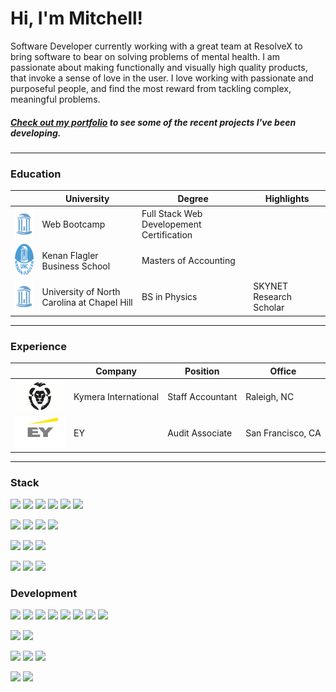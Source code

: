 # Hi, I'm Mitchell!

Software Developer currently working with a great team at ResolveX to bring software to bear on solving problems of mental health. I am passionate about making functionally and visually high quality products, that invoke a sense of love in the user. I love working with passionate and purposeful people, and find the most reward from tackling complex, meaningful problems.

##### <a href="http://whoismitchell.com/">Check out my portfolio</a> to see some of the recent projects I've been developing.

---

### Education

|                                                                                                                               | University                                  | Degree                                    | Highlights              |
| ----------------------------------------------------------------------------------------------------------------------------- | ------------------------------------------- | ----------------------------------------- | ----------------------- |
| <img src="https://github.com/mitchellmunderwood/mitchellmunderwood/raw/master/UNC.jpg" width="80" height="50"/>               | Web Bootcamp                                | Full Stack Web Developement Certification |                         |
| <img src="https://github.com/mitchellmunderwood/mitchellmunderwood/raw/master/KF.png" alt="drawing" width="80" height="50"/>  | Kenan Flagler Business School               | Masters of Accounting                     |                         |
| <img src="https://github.com/mitchellmunderwood/mitchellmunderwood/raw/master/UNC.jpg" alt="drawing" width="80" height="50"/> | University of North Carolina at Chapel Hill | BS in Physics                             | SKYNET Research Scholar |

---

### Experience

|                                                                                                                                  | Company              | Position         | Office          |
| -------------------------------------------------------------------------------------------------------------------------------- | -------------------- | ---------------- | --------------- |
| <img src="https://github.com/mitchellmunderwood/mitchellmunderwood/raw/master/Kymera.jpg" alt="drawing" width="80" height="50"/> | Kymera International | Staff Accountant | Raleigh, NC     |
| <img src="https://github.com/mitchellmunderwood/mitchellmunderwood/raw/master/EY.png" alt="drawing" width="80" height="50"/>     |                       EY               | Audit Associate | San Francisco, CA |

---

### Stack

![](https://img.shields.io/badge/Code-JavaScript-informational?style=flat&logo=javascript&logoColor=white&color=2bbc8a)
![](https://img.shields.io/badge/Code-TypeScript-informational?style=flat&logo=typescript&logoColor=white&color=2bbc8a)
![](https://img.shields.io/badge/Code-React-informational?style=flat&logo=react&logoColor=white&color=2bbc8a)
![](https://img.shields.io/badge/Code-Redux-informational?style=flat&logo=redux&logoColor=white&color=2bbc8a)
![](https://img.shields.io/badge/Code-Babel-informational?style=flat&logo=babel&logoColor=white&color=2bbc8a)
![](https://img.shields.io/badge/Code-jQuery-informational?style=flat&logo=jquery&logoColor=white&color=2bbc8a)

![](https://img.shields.io/badge/Code-HTML5-informational?style=flat&logo=html5&logoColor=white&color=2bbc8a)
![](https://img.shields.io/badge/Code-CSS3-informational?style=flat&logo=css3&logoColor=white&color=2bbc8a)
![](https://img.shields.io/badge/Code-Bootstrap-informational?style=flat&logo=bootstrap&logoColor=white&color=2bbc8a)
![](https://img.shields.io/badge/Code-Material_Design-informational?style=flat&logo=material-design&logoColor=white&color=2bbc8a)

![](https://img.shields.io/badge/Code-Handlebars-informational?style=flat&logo=handlebars&logoColor=white&color=2bbc8a)
![](https://img.shields.io/badge/Code-Express-informational?style=flat&logo=expressjs&logoColor=white&color=2bbc8a)
![](https://img.shields.io/badge/Code-NodeJS-informational?style=flat&logo=node-dot-js&logoColor=white&color=2bbc8a)

![](https://img.shields.io/badge/Data-PostgreSQL-informational?style=flat&logo=postgresql&logoColor=white&color=2bbc8a)
![](https://img.shields.io/badge/Data-MongoDB-informational?style=flat&logo=mongodb&logoColor=white&color=2bbc8a)
![](https://img.shields.io/badge/Data-mysql-informational?style=flat&logo=mysql&logoColor=white&color=2bbc8a)

### Development

![](https://img.shields.io/badge/OS-Mac-informational?style=flat&logo=ios&logoColor=white&color=2bbc8a)
![](https://img.shields.io/badge/Editor-VS_Code-informational?style=flat&logo=visual-studio-code&logoColor=white&color=2bbc8a)
![](https://img.shields.io/badge/Shell-Bash-informational?style=flat&logo=gnu-bash&logoColor=white&color=2bbc8a)
![](https://img.shields.io/badge/Code-NPM-informational?style=flat&logo=NPM&logoColor=white&color=2bbc8a)
![](https://img.shields.io/badge/Code-Homebrew-informational?style=flat&logo=homebrew&logoColor=white&color=2bbc8a)
![](https://img.shields.io/badge/Code-JSON-informational?style=flat&logo=json&logoColor=white&color=2bbc8a)
![](https://img.shields.io/badge/Code-TravisCI-informational?style=flat&logo=travisci&logoColor=white&color=2bbc8a)
![](https://img.shields.io/badge/Code-Nodemon-informational?style=flat&logo=nodemon&logoColor=white&color=2bbc8a)

![](https://img.shields.io/badge/Tools-Postman-informational?style=flat&logo=postman&logoColor=white&color=2bbc8a)
![](https://img.shields.io/badge/Tools-Heroku-informational?style=flat&logo=heroku&logoColor=white&color=2bbc8a)

![](https://img.shields.io/badge/Code-GIT-informational?style=flat&logo=git&logoColor=white&color=2bbc8a)
![](https://img.shields.io/badge/Tools-Github-informational?style=flat&logo=github&logoColor=white&color=2bbc8a)
![](https://img.shields.io/badge/Tools-Gitlab-informational?style=flat&logo=gitlab&logoColor=white&color=2bbc8a)

![](https://img.shields.io/badge/Tools-Office_365-informational?style=flat&logo=microsoft-office&logoColor=white&color=2bbc8a)
![](https://img.shields.io/badge/Tools-Microsoft_Teams-informational?style=flat&logo=microsoft-teams&logoColor=white&color=2bbc8a)
